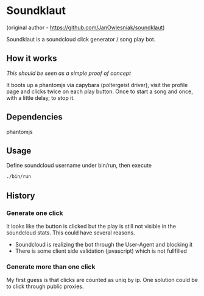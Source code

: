 # Soundklaut
(original author - https://github.com/JanOwiesniak/soundklaut)

Soundklaut is a soundcloud click generator / song play bot.

## How it works

*This should be seen as a simple proof of concept*

It boots up a phantomjs via capybara (poltergeist driver),
visit the profile page and clicks twice on each play button.
Once to start a song and once, with a little delay, to stop it.

## Dependencies

phantomjs

## Usage

Define soundcloud username under bin/run, then execute

```bash
./bin/run
```

## History

### Generate one click

It looks like the button is clicked but the play is still not visible in the soundcloud stats. This could have several reasons.

* Soundcloud is realizing the bot through the User-Agent and blocking it
* There is some client side validation (javascript) which is not fullfilled

### Generate more than one click

My first guess is that clicks are counted as uniq by ip.
One solution could be to click through public proxies.

